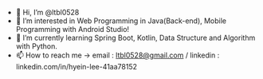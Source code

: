 - 👋 Hi, I’m @ltbl0528
- 👀 I’m interested in Web Programming in Java(Back-end), Mobile Programming with Android Studio!
- 🌱 I’m currently learning Spring Boot, Kotlin, Data Structure and Algorithm with Python.
- 📫 How to reach me -> email : ltbl0528@gmail.com / linkedin : linkedin.com/in/hyein-lee-41aa78152

<!---
ltbl0528/ltbl0528 is a ✨ special ✨ repository because its `README.md` (this file) appears on your GitHub profile.
You can click the Preview link to take a look at your changes.
--->
